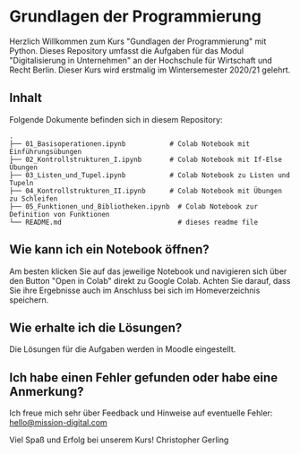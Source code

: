 # Grundlagen der Programmierung
Herzlich Willkommen zum Kurs "Gundlagen der Programmierung" mit Python. Dieses Repository umfasst die Aufgaben für das Modul "Digitalisierung in Unternehmen" an der Hochschule für Wirtschaft und Recht Berlin. Dieser Kurs wird erstmalig im Wintersemester 2020/21 gelehrt.

## Inhalt
Folgende Dokumente befinden sich in diesem Repository:
```
.
├── 01_Basisoperationen.ipynb           # Colab Notebook mit Einführungsübungen 
├── 02_Kontrollstrukturen_I.ipynb       # Colab Notebook mit If-Else Übungen 
├── 03_Listen_und_Tupel.ipynb           # Colab Notebook zu Listen und Tupeln
├── 04_Kontrollstrukturen_II.ipynb      # Colab Notebook mit Übungen zu Schleifen
├── 05_Funktionen_und_Bibliotheken.ipynb  # Colab Notebook zur Definition von Funktionen
└── README.md                             # dieses readme file

```

## Wie kann ich ein Notebook öffnen?
Am besten klicken Sie auf das jeweilige Notebook und navigieren sich über den Button "Open in Colab" direkt zu Google Colab. Achten Sie darauf, dass Sie ihre Ergebnisse auch im Anschluss bei sich im Homeverzeichnis speichern.

## Wie erhalte ich die Lösungen?
Die Lösungen für die Aufgaben werden in Moodle eingestellt. 

## Ich habe einen Fehler gefunden oder habe eine Anmerkung?
Ich freue mich sehr über Feedback und Hinweise auf eventuelle Fehler: hello@mission-digital.com

Viel Spaß und Erfolg bei unserem Kurs!
Christopher Gerling

